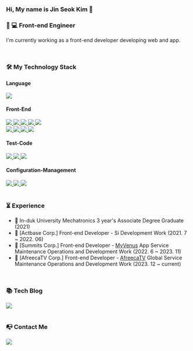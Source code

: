 ### Hi, My name is Jin Seok Kim 👋

### 📱 💻  Front-end Engineer
I'm currently working as a front-end developer developing web and app.
<!-- - If you want to know about me, please visit my portfolio site. => [My Portfolio Site](https://k0502s.github.io/Kim-Jin-Seok-Portfolio) -->

<br/>

### 🛠️  My Technology Stack
<div>
    <h4>Language</h4>
    <a href="https://ko.reactjs.org" target="_blank">
      <img src="https://img.shields.io/badge/TypeScript-3178C6?style=flat-square&logo=TypeScript&logoColor=white">
    </a>
     <br/>
     <h4>Front-End</h4>
    <a href="https://www.typescriptlang.org" target="_blank">
      <img src="https://img.shields.io/badge/ReactJs-61DAFB?style=flat-square&logo=React&logoColor=black">
    </a>
     <a href="https://reactnative.dev" target="_blank">
      <img src="https://img.shields.io/badge/React Native-61DAFB?style=flat-square&logo=React&logoColor=black">
    </a>
    <a href="https://nextjs.org" target="_blank">
      <img src="https://img.shields.io/badge/NextJs-000000?style=flat-square&logo=Next.js&logoColor=white">
    </a>
     <a href="https://ko.redux.js.org/introduction/getting-started" target="_blank">
      <img src="https://img.shields.io/badge/Redux-764ABC?style=flat-square&logo=Redux&logoColor=white">
    </a>
    <a href="https://redux-toolkit.js.org" target="_blank">
      <img src="https://img.shields.io/badge/Redux Tookit-764ABC?style=flat-square&logo=Redux&logoColor=white">
    </a>
    <br/>
<!--     <a href="https://reactrouter.com/en/main" target="_blank">
      <img src="https://img.shields.io/badge/React Router-CA4245?style=flat-square&logo=React Router&logoColor=white">
    </a> -->
    <a href="https://react-query-v3.tanstack.com" target="_blank">
      <img src="https://img.shields.io/badge/React Query-FF4154?style=flat-square&logo=React Query&logoColor=white">
    </a>
    <a href="https://developer.mozilla.org/ko/docs/Learn/Getting_started_with_the_web/CSS_basics" target="_blank">
      <img src="https://img.shields.io/badge/CSS3-1572B6?style=flat-square&logo=CSS3&logoColor=white">
    </a>
    <a href="https://sass-lang.com" target="_blank">
      <img src="https://img.shields.io/badge/sass-CC6699?style=flat-square&logo=sass&logoColor=white">
    </a>
    <a href="https://styled-components.com" target="_blank">
      <img src="https://img.shields.io/badge/styled components-DB7093?style=flat-square&logo=styled-components&logoColor=white">
    </a>
<!--     <a href="https://tailwindcss.com" target="_blank">
      <img src="https://img.shields.io/badge/Tailwind CSS-06B6D4?style=flat-square&logo=Tailwind CSS&logoColor=white">
    </a> -->
    <br/>
<!--     <h4>Back-End</h4>
    <a href="https://expressjs.com/ko" target="_blank">
      <img src="https://img.shields.io/badge/Express-000000?style=flat-square&logo=Express&logoColor=white">
    </a>
    <a href="https://www.mongodb.com" target="_blank">
      <img src="https://img.shields.io/badge/Mongo DB-47A248?style=flat-square&logo=MongoDB&logoColor=white">
    </a>
    <a href="https://www.postgresql.org" target="_blank">
      <img src="https://img.shields.io/badge/Postgre SQL-4169E1?style=flat-squaree&logo=PostgreSQL&logoColor=white">
    </a>
    <br/> -->
    <h4>Test-Code</h4>
    <a href="https://testing-library.com" target="_blank">
      <img src="https://img.shields.io/badge/Testing Library (Unit)-E33332?style=flat-square&logo=Testing Library&logoColor=white">
    </a>
    <a href="https://www.cypress.io" target="_blank">
      <img src="https://img.shields.io/badge/Cypress (E2E)-17202C?style=flat-square&logo=Cypress&logoColor=white">
    </a>
    <a href="https://wix.github.io/Detox" target="_blank">
      <img src="https://img.shields.io/badge/Detox (E2E)-1F8ACB?style=flat-square&logo=Detox&logoColor=white">
    </a>
    <br />
    <h4>Configuration-Management</h4>
    <a href="https://git-scm.com" target="_blank">
      <img src="https://img.shields.io/badge/Git-F05032?style=flat-square&logo=Git&logoColor=white">
    </a>
    <a href="https://github.com" target="_blank">
      <img src="https://img.shields.io/badge/GitHub-181717?style=flat-square&logo=GitHub&logoColor=white">
    </a>
    <a href="https://about.gitlab.com" target="_blank">
      <img src="https://img.shields.io/badge/GitLab-FC6D26?style=flat-square&logo=GitLab&logoColor=white">
    </a>
</div>

<br/>

### ⏳ Experience

- :school: In-duk University Mechatronics 3 year's Associate Degree Graduate (2021)
- :office: [Actbase Corp.] Front-end Developer - Si Development Work (2021. 7 ~ 2022. 06)
- :office: [Summits Corp.] Front-end Developer - [MyVenus](https://www.myvenus.io) App Service Maintenance Operations and Development Work (2022. 6 ~ 2023. 11)
- :office: [AfreecaTV Corp.] Front-end Developer - [AfreecaTV](https://www.afreecatv.com) Global Service Maintenance Operations and Development Work (2023. 12 ~ current)


<br/>

### 📚  Tech Blog

<div>
    <a href="https://k0502s.tistory.com" target="_blank">
      <img src="https://img.shields.io/badge/Tistory-000000?style=flat-square&logo=Tistory&logoColor=white">
     </a>
</div>

<br/>

### 📭  Contact Me

<div>
    <a href="mailto:k0502s.dev@gmail.com" target="_blank">
      <img src="https://img.shields.io/badge/Mail-d14836?style=flat-square&logo=Gmail&logoColor=white"/>
    </a>
</div>

<!-- ### My github stats 📥
[![My github stats](https://github-readme-stats.vercel.app/api?username='username')](https://github.com/'username') -->
<!--
**k0502s/k0502s** is a ✨ _special_ ✨ repository because its `README.md` (this file) appears on your GitHub profile.

Here are some ideas to get you started:

- 🔭 I’m currently working on ...
- 🌱 I’m currently learning ...
- 👯 I’m looking to collaborate on ...
- 🤔 I’m looking for help with ...
- 💬 Ask me about ...
- 📫 How to reach me: ...
- 😄 Pronouns: ...
- ⚡ Fun fact: ...
-->
